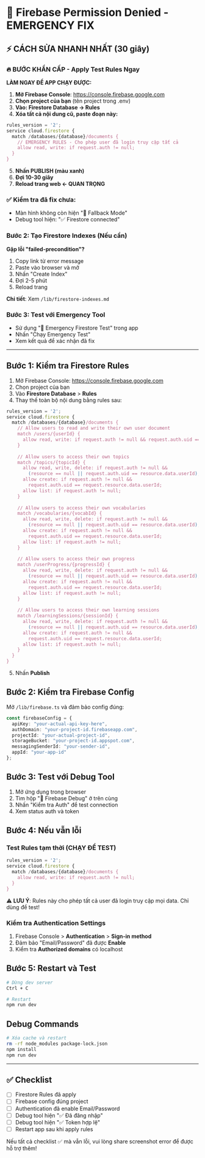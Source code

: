 # 🚨 Firebase Permission Denied - EMERGENCY FIX

## ⚡ CÁCH SỬA NHANH NHẤT (30 giây)

### 🔥 BƯỚC KHẨN CẤP - Apply Test Rules Ngay
**LÀM NGAY ĐỂ APP CHẠY ĐƯỢC:**

1. **Mở Firebase Console**: https://console.firebase.google.com
2. **Chọn project của bạn** (tên project trong .env)
3. **Vào: Firestore Database → Rules**
4. **Xóa tất cả nội dung cũ, paste đoạn này:**

```javascript
rules_version = '2';
service cloud.firestore {
  match /databases/{database}/documents {
    // EMERGENCY RULES - Cho phép user đã login truy cập tất cả
    allow read, write: if request.auth != null;
  }
}
```

5. **Nhấn PUBLISH (màu xanh)**
6. **Đợi 10-30 giây**
7. **Reload trang web ← QUAN TRỌNG**

### ✅ Kiểm tra đã fix chưa:
- Màn hình không còn hiện "🔄 Fallback Mode"
- Debug tool hiện: "✅ Firestore connected"

### Bước 2: Tạo Firestore Indexes (Nếu cần)

**Gặp lỗi "failed-precondition"?**
1. Copy link từ error message
2. Paste vào browser và mở
3. Nhấn "Create Index" 
4. Đợi 2-5 phút
5. Reload trang

**Chi tiết**: Xem `/lib/firestore-indexes.md`

### Bước 3: Test với Emergency Tool
- Sử dụng "🔬 Emergency Firestore Test" trong app
- Nhấn "Chạy Emergency Test"
- Xem kết quả để xác nhận đã fix

---

## Bước 1: Kiểm tra Firestore Rules

1. Mở Firebase Console: https://console.firebase.google.com
2. Chọn project của bạn
3. Vào **Firestore Database** > **Rules**
4. Thay thế toàn bộ nội dung bằng rules sau:

```javascript
rules_version = '2';
service cloud.firestore {
  match /databases/{database}/documents {
    // Allow users to read and write their own user document
    match /users/{userId} {
      allow read, write: if request.auth != null && request.auth.uid == userId;
    }
    
    // Allow users to access their own topics
    match /topics/{topicId} {
      allow read, write, delete: if request.auth != null && 
        (resource == null || request.auth.uid == resource.data.userId);
      allow create: if request.auth != null && 
        request.auth.uid == request.resource.data.userId;
      allow list: if request.auth != null;
    }
    
    // Allow users to access their own vocabularies  
    match /vocabularies/{vocabId} {
      allow read, write, delete: if request.auth != null && 
        (resource == null || request.auth.uid == resource.data.userId);
      allow create: if request.auth != null && 
        request.auth.uid == request.resource.data.userId;
      allow list: if request.auth != null;
    }
    
    // Allow users to access their own progress
    match /userProgress/{progressId} {
      allow read, write, delete: if request.auth != null && 
        (resource == null || request.auth.uid == resource.data.userId);
      allow create: if request.auth != null && 
        request.auth.uid == request.resource.data.userId;
      allow list: if request.auth != null;
    }
    
    // Allow users to access their own learning sessions
    match /learningSessions/{sessionId} {
      allow read, write, delete: if request.auth != null && 
        (resource == null || request.auth.uid == resource.data.userId);
      allow create: if request.auth != null && 
        request.auth.uid == request.resource.data.userId;
      allow list: if request.auth != null;
    }
  }
}
```

5. Nhấn **Publish**

## Bước 2: Kiểm tra Firebase Config

Mở `/lib/firebase.ts` và đảm bảo config đúng:

```typescript
const firebaseConfig = {
  apiKey: "your-actual-api-key-here",
  authDomain: "your-project-id.firebaseapp.com", 
  projectId: "your-actual-project-id",
  storageBucket: "your-project-id.appspot.com",
  messagingSenderId: "your-sender-id",
  appId: "your-app-id"
};
```

## Bước 3: Test với Debug Tool

1. Mở ứng dụng trong browser
2. Tìm hộp "🐛 Firebase Debug" ở trên cùng
3. Nhấn "Kiểm tra Auth" để test connection
4. Xem status auth và token

## Bước 4: Nếu vẫn lỗi

### Test Rules tạm thời (CHẠY ĐỂ TEST)

```javascript
rules_version = '2';
service cloud.firestore {
  match /databases/{database}/documents {
    allow read, write: if request.auth != null;
  }
}
```

⚠️ **LƯU Ý**: Rules này cho phép tất cả user đã login truy cập mọi data. Chỉ dùng để test!

### Kiểm tra Authentication Settings

1. Firebase Console > **Authentication** > **Sign-in method**  
2. Đảm bảo "Email/Password" đã được **Enable**
3. Kiểm tra **Authorized domains** có localhost

## Bước 5: Restart và Test

```bash
# Dừng dev server
Ctrl + C

# Restart  
npm run dev
```

## Debug Commands

```bash
# Xóa cache và restart
rm -rf node_modules package-lock.json
npm install
npm run dev
```

---

## ✅ Checklist

- [ ] Firestore Rules đã apply
- [ ] Firebase config đúng project
- [ ] Authentication đã enable Email/Password  
- [ ] Debug tool hiện "✅ Đã đăng nhập"
- [ ] Debug tool hiện "✅ Token hợp lệ"
- [ ] Restart app sau khi apply rules

Nếu tất cả checklist ✅ mà vẫn lỗi, vui lòng share screenshot error để được hỗ trợ thêm!